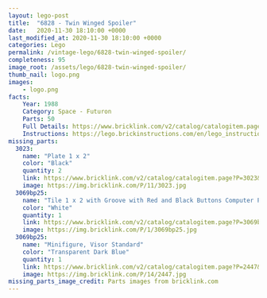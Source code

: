 ```yaml
---
layout: lego-post
title:  "6828 - Twin Winged Spoiler"
date:   2020-11-30 18:10:00 +0000
last_modified_at: 2020-11-30 18:10:00 +0000
categories: Lego
permalink: /vintage-lego/6828-twin-winged-spoiler/
completeness: 95
image_root: /assets/lego/6828-twin-winged-spoiler/
thumb_nail: logo.png
images:
    - logo.png  
facts:
    Year: 1988
    Category: Space - Futuron
    Parts: 50
    Full Details: https://www.bricklink.com/v2/catalog/catalogitem.page?S=6828-1
    Instructions: https://lego.brickinstructions.com/en/lego_instructions/set/6828/Twin-Winged_spoiler
missing_parts:
  3023:
    name: "Plate 1 x 2"
    color: "Black"
    quantity: 2
    link: https://www.bricklink.com/v2/catalog/catalogitem.page?P=3023&idColor=11
    image: https://img.bricklink.com/P/11/3023.jpg     
  3069bp25:
    name: "Tile 1 x 2 with Groove with Red and Black Buttons Computer Pattern"
    color: "White"
    quantity: 1
    link: https://www.bricklink.com/v2/catalog/catalogitem.page?P=3069bp25&idColor=1
    image: https://img.bricklink.com/P/1/3069bp25.jpg
  3069bp25:
    name: "Minifigure, Visor Standard"
    color: "Transparent Dark Blue"
    quantity: 1
    link: https://www.bricklink.com/v2/catalog/catalogitem.page?P=2447&idColor=14
    image: https://img.bricklink.com/P/14/2447.jpg   
missing_parts_image_credit: Parts images from bricklink.com
---
```

